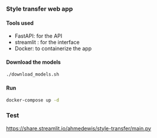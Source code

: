 ### Style transfer web app 

#### Tools used
- FastAPI: for the API
- streamlit : for the interface
- Docker: to containerize the app

#### Download the models
```bash
./download_models.sh
```

#### Run
```bash
docker-compose up -d
```
### Test
https://share.streamlit.io/ahmedewis/style-transfer/main.py
